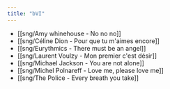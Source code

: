 ```yaml
---
title: "bVI"
---
```


- [[sng/Amy whinehouse - No no no]]
- [[sng/Céline Dion - Pour que tu m'aimes encore]]
- [[sng/Eurythmics - There must be an angel]]
- [[sng/Laurent Voulzy - Mon premier c'est désir]]
- [[sng/Michael Jackson - You are not alone]]
- [[sng/Michel Polnareff - Love me, please love me]]
- [[sng/The Police - Every breath you take]]
